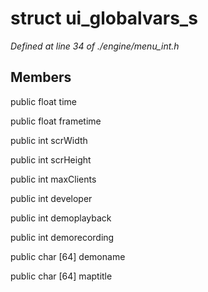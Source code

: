 # struct ui_globalvars_s

*Defined at line 34 of ./engine/menu_int.h*

## Members

public float time

public float frametime

public int scrWidth

public int scrHeight

public int maxClients

public int developer

public int demoplayback

public int demorecording

public char [64] demoname

public char [64] maptitle



